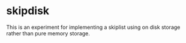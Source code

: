 # skipdisk

This is an experiment for implementing a skiplist using on disk storage rather than pure memory
storage.